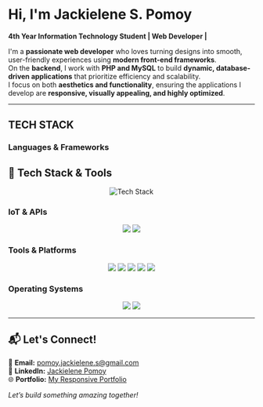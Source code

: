 # Hi, I'm Jackielene S. Pomoy  

**4th Year Information Technology Student | Web Developer |**  

I'm a **passionate web developer** who loves turning designs into smooth, user-friendly experiences using **modern front-end frameworks**.  
On the **backend**, I work with **PHP and MySQL** to build **dynamic, database-driven applications** that prioritize efficiency and scalability.  
I focus on both **aesthetics and functionality**, ensuring the applications I develop are **responsive, visually appealing, and highly optimized**.  

---

## **TECH STACK**  

### **Languages & Frameworks**  
## 🚀 Tech Stack & Tools  

<p align="center">
  <img src="https://skillicons.dev/icons?i=html,css,js,php,laravel,react,ionic,cpp,mysql,figma,vscode,androidstudio,arduino" alt="Tech Stack" />
</p>


### **IoT & APIs**  
<p align="center">
  <img src="https://img.shields.io/badge/MQTT-660066?style=for-the-badge&logo=mqtt&logoColor=white&logoWidth=30&labelColor=black&color=660066&shape=circle" />
  <img src="https://img.shields.io/badge/Blynk-00C96B?style=for-the-badge&logo=blynk&logoColor=white&logoWidth=30&labelColor=black&color=00C96B&shape=circle" />
</p>  

### **Tools & Platforms**  
<p align="center">
  <img src="https://img.shields.io/badge/Figma-F24E1E?style=for-the-badge&logo=figma&logoColor=white&logoWidth=30&labelColor=black&color=F24E1E&shape=circle" />
  <img src="https://img.shields.io/badge/VS_Code-007ACC?style=for-the-badge&logo=visualstudiocode&logoColor=white&logoWidth=30&labelColor=black&color=007ACC&shape=circle" />
  <img src="https://img.shields.io/badge/Android_Studio-3DDC84?style=for-the-badge&logo=androidstudio&logoColor=white&logoWidth=30&labelColor=black&color=3DDC84&shape=circle" />
  <img src="https://img.shields.io/badge/Arduino_IDE-00979D?style=for-the-badge&logo=arduino&logoColor=white&logoWidth=30&labelColor=black&color=00979D&shape=circle" />
  <img src="https://img.shields.io/badge/MQTTX-008080?style=for-the-badge&logo=mqtt&logoColor=white&logoWidth=30&labelColor=black&color=008080&shape=circle" />
</p>  

### **Operating Systems**  
<p align="center">
  <img src="https://img.shields.io/badge/Windows-0078D6?style=for-the-badge&logo=windows&logoColor=white&logoWidth=30&labelColor=black&color=0078D6&shape=circle" />
  <img src="https://img.shields.io/badge/Linux-FCC624?style=for-the-badge&logo=linux&logoColor=black&logoWidth=30&labelColor=black&color=FCC624&shape=circle" />
</p>  

---

## 📬 **Let's Connect!**  
📧 **Email:** [pomoy.jackielene.s@gmail.com](mailto:pomoy.jackielene.s@gmail.com)  
💼 **LinkedIn:** [Jackielene Pomoy](https://www.linkedin.com/in/jackielene-pomoy-a24884234/)  
🌐 **Portfolio:** [My Responsive Portfolio](https://jackielene.github.io/My-Responsive-Portfolio/)  

*Let’s build something amazing together!*  
